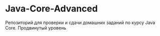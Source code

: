 # Java-Core-Advanced
Репозиторий для проверки и сдачи домашних заданий по курсу Java Core. Продвинутый уровень
